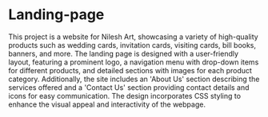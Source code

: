 # Landing-page 
This project is a website for Nilesh Art, showcasing a variety of high-quality products such as wedding cards, invitation cards, visiting cards, bill books, banners, and more. The landing page is designed with a user-friendly layout, featuring a prominent logo, a navigation menu with drop-down items for different products, and detailed sections with images for each product category. Additionally, the site includes an 'About Us' section describing the services offered and a 'Contact Us' section providing contact details and icons for easy communication. The design incorporates CSS styling to enhance the visual appeal and interactivity of the webpage.
